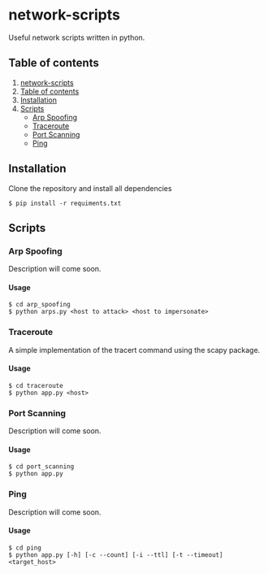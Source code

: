 <a name="network-scripts"></a>
# network-scripts
Useful network scripts written in python.

<a name="table-of-contents"></a>
## Table of contents
1. [network-scripts](#network-scripts)
2. [Table of contents](#table-of-contents)
3. [Installation](#installation)
4. [Scripts](#scripts)
    * [Arp Spoofing](#arp-spoofing)
    * [Traceroute](#traceroute)
    * [Port Scanning](#port-scanning)
    * [Ping](#ping)


<a name="installation"></a>
## Installation
Clone the repository and install all dependencies
```
$ pip install -r requiments.txt
```

<a name="scripts"></a>
## Scripts

<a name="arp-spoofing"></a>
### Arp Spoofing
Description will come soon.
#### Usage
```
$ cd arp_spoofing
$ python arps.py <host to attack> <host to impersonate>
```

<a name="traceroute"></a>
### Traceroute
A simple implementation of the tracert command using the scapy package.
#### Usage
```
$ cd traceroute
$ python app.py <host>
```

<a name="#port-scanning"></a>
### Port Scanning
Description will come soon.
#### Usage
```
$ cd port_scanning
$ python app.py
```

<a name="#ping"></a>
### Ping
Description will come soon.
#### Usage
```
$ cd ping
$ python app.py [-h] [-c --count] [-i --ttl] [-t --timeout] <target_host>
```
